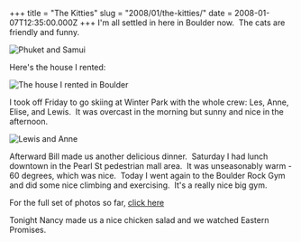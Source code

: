 +++
title = "The Kitties"
slug = "2008/01/the-kitties/"
date = 2008-01-07T12:35:00.000Z
+++
I'm all settled in here in Boulder now.  The cats are friendly and funny.

![Phuket and Samui](/photos/boulder_2007/010_cats.jpg)

Here's the house I rented:

![The house I rented in Boulder](/photos/boulder_2007/006_house.jpg)

I took off Friday to go skiing at Winter Park with the whole crew: Les, Anne, Elise, and Lewis.  It was overcast in the morning but sunny and nice in the afternoon.

![Lewis and Anne](/photos/boulder_2007/030_skiing.jpg)

Afterward Bill made us another delicious dinner.  Saturday I had lunch downtown in the Pearl St pedestrian mall area.  It was unseasonably warm - 60 degrees, which was nice.  Today I went again to the Boulder Rock Gym and did some nice climbing and exercising.  It's a really nice big gym.

For the full set of photos so far, [click here](http://www.peterlyons.com/app/photos?gallery=boulder_2007)

Tonight Nancy made us a nice chicken salad and we watched Eastern Promises.